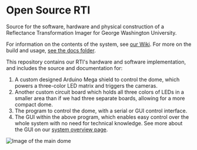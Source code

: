 # Open Source RTI

Source for the software, hardware and physical construction of a Reflectance Transformation Imager for George Washington University.

For information on the contents of the system, see [our Wiki](https://github.com/nichlock/rti/wiki). For more on the build and usage, [see the docs folder](../../tree/master/docs).

This repository contains our RTI's hardware and software implementation, and includes the source and documentation for:
1. A custom designed Arduino Mega shield to control the dome, which powers a three-color LED matrix and triggers the cameras.
2. Another custom circuit board which holds all three colors of LEDs in a smaller area than if we had three separate boards, allowing for a more compact dome.
3. The program to control the dome, with a serial or GUI control interface.
4. The GUI within the above program, which enables easy control over the whole system with no need for technical knowledge. See more about the GUI on our [system overview page](https://github.com/nichlock/rti/wiki/About-the-System#software-and-gui).

![Image of the main dome](../../blob/master/images/dome/fully-wired.jpg)
